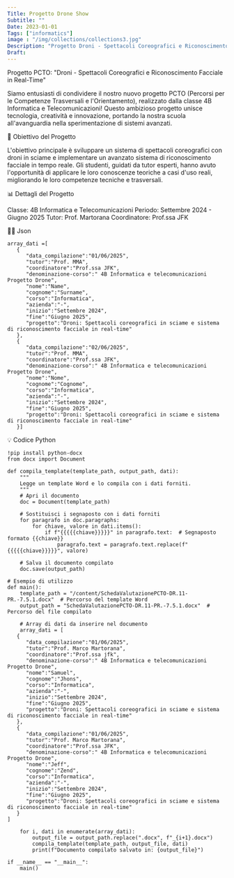 ```yaml
---
Title: Progetto Drone Show
Subtitle: ""
Date: 2023-01-01
Tags: ["informatics"]
image : "/img/collections/collections3.jpg"
Description: "Progetto Droni - Spettacoli Coreografici e Riconoscimento Facciale in Real-Time"
Draft: 
---
```


Progetto PCTO: "Droni - Spettacoli Coreografici e Riconoscimento Facciale in Real-Time"

Siamo entusiasti di condividere il nostro nuovo progetto PCTO (Percorsi per le Competenze Trasversali e l'Orientamento), realizzato dalla classe 4B Informatica e Telecomunicazioni! Questo ambizioso progetto unisce tecnologia, creatività e innovazione, portando la nostra scuola all'avanguardia nella sperimentazione di sistemi avanzati.

🎯 Obiettivo del Progetto

L'obiettivo principale è sviluppare un sistema di spettacoli coreografici con droni in sciame e implementare un avanzato sistema di riconoscimento facciale in tempo reale. Gli studenti, guidati da tutor esperti, hanno avuto l'opportunità di applicare le loro conoscenze teoriche a casi d'uso reali, migliorando le loro competenze tecniche e trasversali.

📊 Dettagli del Progetto

Classe: 4B Informatica e Telecomunicazioni
Periodo: Settembre 2024 - Giugno 2025
Tutor: Prof. Martorana
Coordinatore: Prof.ssa JFK

👨‍🎓 Json 
```
array_dati =[
   {
      "data_compilazione":"01/06/2025",
      "tutor":"Prof. MMA",
      "coordinatore":"Prof.ssa JFK",
      "denominazione-corso":" 4B Informatica e telecomunicazioni Progetto Drone",
      "nome":"Name",
      "cognome":"Surname",
      "corso":"Informatica",
      "azienda":"-",
      "inizio":"Settembre 2024",
      "fine":"Giugno 2025",
      "progetto":"Droni: Spettacoli coreografici in sciame e sistema di riconoscimento facciale in real-time"
   },
   {
      "data_compilazione":"02/06/2025",
      "tutor":"Prof. MMA",
      "coordinatore":"Prof.ssa JFK",
      "denominazione-corso":" 4B Informatica e telecomunicazioni Progetto Drone",
      "nome":"Nome",
      "cognome":"Cognome",
      "corso":"Informatica",
      "azienda":"-",
      "inizio":"Settembre 2024",
      "fine":"Giugno 2025",
      "progetto":"Droni: Spettacoli coreografici in sciame e sistema di riconoscimento facciale in real-time"
   }]
```

💡 Codice Python



```
!pip install python-docx
from docx import Document

def compila_template(template_path, output_path, dati):
    """
    Legge un template Word e lo compila con i dati forniti.
    """
    # Apri il documento
    doc = Document(template_path)

    # Sostituisci i segnaposto con i dati forniti
    for paragrafo in doc.paragraphs:
        for chiave, valore in dati.items():
            if f"{{{{{chiave}}}}}" in paragrafo.text:  # Segnaposto formato {{chiave}}
                paragrafo.text = paragrafo.text.replace(f"{{{{{chiave}}}}}", valore)

    # Salva il documento compilato
    doc.save(output_path)

# Esempio di utilizzo
def main():
    template_path = "/content/SchedaValutazionePCTO-DR.11-PR.-7.5.1.docx"  # Percorso del template Word
    output_path = "SchedaValutazionePCTO-DR.11-PR.-7.5.1.docx"  # Percorso del file compilato

    # Array di dati da inserire nel documento
    array_dati = [
   {
      "data_compilazione":"01/06/2025",
      "tutor":"Prof. Marco Martorana",
      "coordinatore":"Prof.ssa jfk",
      "denominazione-corso":" 4B Informatica e telecomunicazioni Progetto Drone",
      "nome":"Samuel",
      "cognome":"Jhons",
      "corso":"Informatica",
      "azienda":"-",
      "inizio":"Settembre 2024",
      "fine":"Giugno 2025",
      "progetto":"Droni: Spettacoli coreografici in sciame e sistema di riconoscimento facciale in real-time"
   },
   {
      "data_compilazione":"01/06/2025",
      "tutor":"Prof. Marco Martorana",
      "coordinatore":"Prof.ssa JFK",
      "denominazione-corso":" 4B Informatica e telecomunicazioni Progetto Drone",
      "nome":"Jeff",
      "cognome":"Zend",
      "corso":"Informatica",
      "azienda":"-",
      "inizio":"Settembre 2024",
      "fine":"Giugno 2025",
      "progetto":"Droni: Spettacoli coreografici in sciame e sistema di riconoscimento facciale in real-time"
   }
]

    for i, dati in enumerate(array_dati):
        output_file = output_path.replace(".docx", f"_{i+1}.docx")
        compila_template(template_path, output_file, dati)
        print(f"Documento compilato salvato in: {output_file}")

if __name__ == "__main__":
    main()

```